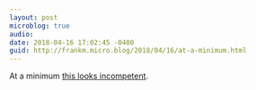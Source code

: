 ```yaml
---
layout: post
microblog: true
audio: 
date: 2018-04-16 17:02:45 -0400
guid: http://frankm.micro.blog/2018/04/16/at-a-minimum.html
---
```

At a minimum [this looks incompetent](https://www.washingtonpost.com/politics/trump-puts-the-brake-on-new-russian-sanctions-reversing-haleys-announcement/2018/04/16/ac3ad4f8-417f-11e8-8569-26fda6b404c7_story.html). 
